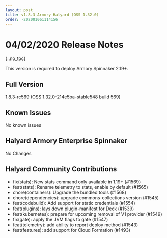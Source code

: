 ```yaml
---
layout: post
title: v1.8.3 Armory Halyard (OSS 1.32.0)
order: -202001061114156
---
```


# 04/02/2020 Release Notes
{:.no_toc}

This version is required to deploy Armory Spinnaker 2.19+. 

## Full Version
1.8.3-rc569 (OSS 1.32.0-214e5ba-stable548 build 569)

## Known Issues
No known issues

## Halyard Armory Enterprise Spinnaker
 No Changes

## Halyard Community Contributions
- fix(stats): New stats command only available in 1.19+ (#1569)
- feat(stats): Rename telemetry to stats, enable by default (#1565)
- chore(containers): Upgrade the bundled tools (#1568)
- chore(dependencies): upgrade commons-collections  version (#1545)
- feat(codebuild): Add support for static credentials (#1554)
- feat(plugins): lays down plugin-manifest for Deck (#1539)
- feat(kubernetes): prepare for upcoming removal of V1 provider (#1549)
- fix(gate): apply the JVM flags to gate (#1547)
- feat(telemetry): add ability to report deploy method (#1543)
- feat(features): add support for Cloud Formation (#1493)